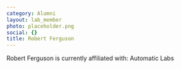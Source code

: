 ```yaml
---
category: Alumni
layout: lab_member
photo: placeholder.png
social: {}
title: Robert Ferguson
---
```


Robert Ferguson is currently affiliated with: Automatic Labs
